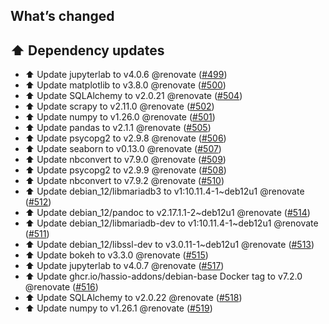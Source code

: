 ## What’s changed

## ⬆️ Dependency updates

- ⬆️ Update jupyterlab to v4.0.6 @renovate ([#499](https://github.com/hassio-addons/addon-jupyterlab/pull/499))
- ⬆️ Update matplotlib to v3.8.0 @renovate ([#500](https://github.com/hassio-addons/addon-jupyterlab/pull/500))
- ⬆️ Update SQLAlchemy to v2.0.21 @renovate ([#504](https://github.com/hassio-addons/addon-jupyterlab/pull/504))
- ⬆️ Update scrapy to v2.11.0 @renovate ([#502](https://github.com/hassio-addons/addon-jupyterlab/pull/502))
- ⬆️ Update numpy to v1.26.0 @renovate ([#501](https://github.com/hassio-addons/addon-jupyterlab/pull/501))
- ⬆️ Update pandas to v2.1.1 @renovate ([#505](https://github.com/hassio-addons/addon-jupyterlab/pull/505))
- ⬆️ Update psycopg2 to v2.9.8 @renovate ([#506](https://github.com/hassio-addons/addon-jupyterlab/pull/506))
- ⬆️ Update seaborn to v0.13.0 @renovate ([#507](https://github.com/hassio-addons/addon-jupyterlab/pull/507))
- ⬆️ Update nbconvert to v7.9.0 @renovate ([#509](https://github.com/hassio-addons/addon-jupyterlab/pull/509))
- ⬆️ Update psycopg2 to v2.9.9 @renovate ([#508](https://github.com/hassio-addons/addon-jupyterlab/pull/508))
- ⬆️ Update nbconvert to v7.9.2 @renovate ([#510](https://github.com/hassio-addons/addon-jupyterlab/pull/510))
- ⬆️ Update debian_12/libmariadb3 to v1:10.11.4-1~deb12u1 @renovate ([#512](https://github.com/hassio-addons/addon-jupyterlab/pull/512))
- ⬆️ Update debian_12/pandoc to v2.17.1.1-2~deb12u1 @renovate ([#514](https://github.com/hassio-addons/addon-jupyterlab/pull/514))
- ⬆️ Update debian_12/libmariadb-dev to v1:10.11.4-1~deb12u1 @renovate ([#511](https://github.com/hassio-addons/addon-jupyterlab/pull/511))
- ⬆️ Update debian_12/libssl-dev to v3.0.11-1~deb12u1 @renovate ([#513](https://github.com/hassio-addons/addon-jupyterlab/pull/513))
- ⬆️ Update bokeh to v3.3.0 @renovate ([#515](https://github.com/hassio-addons/addon-jupyterlab/pull/515))
- ⬆️ Update jupyterlab to v4.0.7 @renovate ([#517](https://github.com/hassio-addons/addon-jupyterlab/pull/517))
- ⬆️ Update ghcr.io/hassio-addons/debian-base Docker tag to v7.2.0 @renovate ([#516](https://github.com/hassio-addons/addon-jupyterlab/pull/516))
- ⬆️ Update SQLAlchemy to v2.0.22 @renovate ([#518](https://github.com/hassio-addons/addon-jupyterlab/pull/518))
- ⬆️ Update numpy to v1.26.1 @renovate ([#519](https://github.com/hassio-addons/addon-jupyterlab/pull/519))
